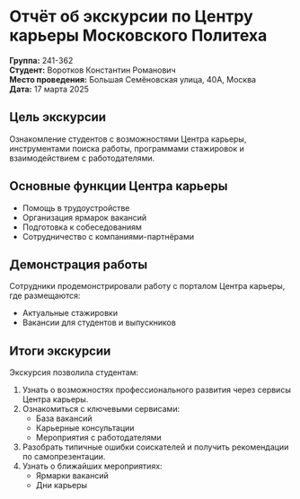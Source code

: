 # Отчёт об экскурсии по Центру карьеры Московского Политеха

**Группа:** 241-362  
**Студент:** Воротков Константин Романович  
**Место проведения:** Большая Семёновская улица, 40А, Москва  
**Дата:** 17 марта 2025

## Цель экскурсии
Ознакомление студентов с возможностями Центра карьеры, инструментами поиска работы, программами стажировок и взаимодействием с работодателями.  

## Основные функции Центра карьеры
- Помощь в трудоустройстве  
- Организация ярмарок вакансий  
- Подготовка к собеседованиям  
- Сотрудничество с компаниями-партнёрами  

## Демонстрация работы
Сотрудники продемонстрировали работу с порталом Центра карьеры, где размещаются:  
- Актуальные стажировки  
- Вакансии для студентов и выпускников  

## Итоги экскурсии
Экскурсия позволила студентам:  
1. Узнать о возможностях профессионального развития через сервисы Центра карьеры.  
2. Ознакомиться с ключевыми сервисами:  
   - База вакансий  
   - Карьерные консультации  
   - Мероприятия с работодателями  
3. Разобрать типичные ошибки соискателей и получить рекомендации по самопрезентации.  
4. Узнать о ближайших мероприятиях:  
   - Ярмарки вакансий  
   - Дни карьеры  
